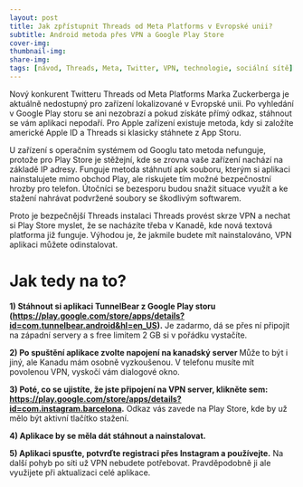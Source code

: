 ```yaml
---
layout: post
title: Jak zpřístupnit Threads od Meta Platforms v Evropské unii?
subtitle: Android metoda přes VPN a Google Play Store
cover-img: 
thumbnail-img: 
share-img: 
tags: [návod, Threads, Meta, Twitter, VPN, technologie, sociální sítě]
---
```


Nový konkurent Twitteru Threads od Meta Platforms Marka Zuckerberga je aktuálně nedostupný pro zařízení lokalizované v Evropské unii. Po vyhledání v Google Play storu se ani nezobrazí a pokud získáte přímý odkaz, stáhnout se vám aplikaci nepodaří. Pro Apple zařízení existuje metoda, kdy si založíte americké Apple ID a Threads si klasicky stáhnete z App Storu. 

U zařízení s operačním systémem od Googlu tato metoda nefunguje, protože pro Play Store je stěžejní, kde se zrovna vaše zařízení nachází na základě IP adresy. Funguje metoda stáhnutí apk souboru, kterým si aplikaci nainstalujete mimo obchod Play, ale riskujete tím možné bezpečnostní hrozby pro telefon. Útočníci se bezesporu budou snažit situace využít a ke stažení nahrávat podvržené soubory se škodlivým softwarem. 

Proto je bezpečnější Threads instalaci Threads provést skrze VPN a nechat si Play Store myslet, že se nacházíte třeba v Kanadě, kde nová textová platforma již funguje. Výhodou je, že jakmile budete mít nainstalováno, VPN aplikaci můžete odinstalovat.

<h1>Jak tedy na to?</h1>

<b>1) Stáhnout si aplikaci TunnelBear z Google Play storu (<a href>https://play.google.com/store/apps/details?id=com.tunnelbear.android&hl=en_US</a>).</b> Je zadarmo, dá se přes ní připojit na západní servery a s free limitem 2 GB si v pořádku vystačíte.

<b>2) Po spuštění aplikace zvolte napojení na kanadský server </b> Může to být i jiný, ale Kanadu mám osobně vyzkoušenou. V telefonu musíte mít povolenou VPN, vyskočí vám dialogové okno.
   
<b>3) Poté, co se ujistíte, že jste připojení na VPN server, klikněte sem: <a href>https://play.google.com/store/apps/details?id=com.instagram.barcelona</a>.</b> Odkaz vás zavede na Play Store, kde by už mělo být aktivní tlačítko stažení.
   
<b>4) Aplikace by se měla dát stáhnout a nainstalovat.</b>
   
<b>5) Aplikaci spusťte, potvrďte registraci přes Instagram a používejte.</b> Na další pohyb po síti už VPN nebudete potřebovat. Pravděpodobně ji ale využijete při aktualizaci celé aplikace.
